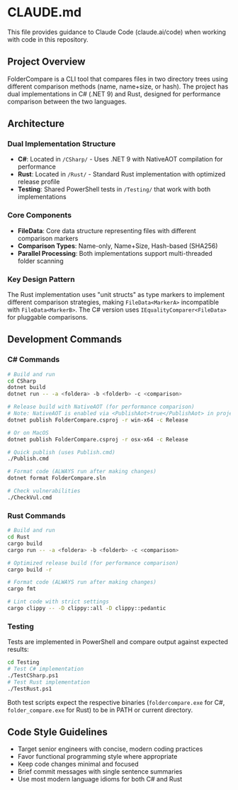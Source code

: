 # CLAUDE.md

This file provides guidance to Claude Code (claude.ai/code) when working with code in this repository.

## Project Overview

FolderCompare is a CLI tool that compares files in two directory trees using different comparison methods (name, name+size, or hash). The project has dual implementations in C# (.NET 9) and Rust, designed for performance comparison between the two languages.

## Architecture

### Dual Implementation Structure
- **C#**: Located in `/CSharp/` - Uses .NET 9 with NativeAOT compilation for performance
- **Rust**: Located in `/Rust/` - Standard Rust implementation with optimized release profile
- **Testing**: Shared PowerShell tests in `/Testing/` that work with both implementations

### Core Components
- **FileData**: Core data structure representing files with different comparison markers
- **Comparison Types**: Name-only, Name+Size, Hash-based (SHA256)
- **Parallel Processing**: Both implementations support multi-threaded folder scanning

### Key Design Pattern
The Rust implementation uses "unit structs" as type markers to implement different comparison strategies, making `FileData<MarkerA>` incompatible with `FileData<MarkerB>`. The C# version uses `IEqualityComparer<FileData>` for pluggable comparisons.

## Development Commands

### C# Commands
```bash
# Build and run
cd CSharp
dotnet build
dotnet run -- -a <foldera> -b <folderb> -c <comparison>

# Release build with NativeAOT (for performance comparison)
# Note: NativeAOT is enabled via <PublishAot>true</PublishAot> in project file
dotnet publish FolderCompare.csproj -r win-x64 -c Release

# Or on MacOS
dotnet publish FolderCompare.csproj -r osx-x64 -c Release

# Quick publish (uses Publish.cmd)
./Publish.cmd

# Format code (ALWAYS run after making changes)
dotnet format FolderCompare.sln

# Check vulnerabilities
./CheckVul.cmd
```

### Rust Commands
```bash
# Build and run
cd Rust
cargo build
cargo run -- -a <foldera> -b <folderb> -c <comparison>

# Optimized release build (for performance comparison)
cargo build -r

# Format code (ALWAYS run after making changes)
cargo fmt

# Lint code with strict settings
cargo clippy -- -D clippy::all -D clippy::pedantic
```

### Testing
Tests are implemented in PowerShell and compare output against expected results:

```bash
cd Testing
# Test C# implementation
./TestCSharp.ps1
# Test Rust implementation  
./TestRust.ps1
```

Both test scripts expect the respective binaries (`foldercompare.exe` for C#, `folder_compare.exe` for Rust) to be in PATH or current directory.

## Code Style Guidelines
- Target senior engineers with concise, modern coding practices
- Favor functional programming style where appropriate
- Keep code changes minimal and focused
- Brief commit messages with single sentence summaries
- Use most modern language idioms for both C# and Rust

